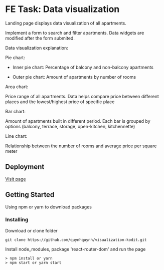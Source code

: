 # FE Task: Data visualization

Landing page displays data visualization of all apartments.

Implement a form to search and filter apartments. Data widgets are modified after the form submited.

Data visualization explanation:

Pie chart:

- Inner pie chart: Percentage of balcony and non-balcony apartments

- Outer pie chart: Amount of apartments by number of rooms

Area chart:

Price range of all apartments. Data helps compare price between different places and the lowest/highest price of specific place

Bar chart:

Amount of apartments built in different period. Each bar is grouped by options (balcony, terrace, storage, open-kitchen, kitchennette)

Line chart:

Relationship between the number of rooms and average price per square meter

## Deployment

[Visit page](https://quynhquynh.github.io/visualization-kodit/)

## Getting Started

Using npm or yarn to download packages

### Installing

Download or clone folder

```
git clone https://github.com/quynhquynh/visualization-kodit.git
```

Install node_modules, package 'react-router-dom' and run the page

```
> npm install or yarn
> npm start or yarn start
```
